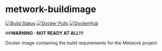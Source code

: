 # metwork-buildimage

[![Build Status](https://travis-ci.org/Hawker65/metwork-buildimage.svg?branch=master)](https://travis-ci.org/Hawker65/metwork-buildimage)
[![Docker Pulls](https://img.shields.io/docker/pulls/hawker65/metwork-buildimage.svg)](https://hub.docker.com/r/hawker65/metwork-buildimage)
[![DockerHub](https://img.shields.io/badge/docker%20hub-link-green.svg)](https://hub.docker.com/r/hawker65/metwork-buildimage)

##**WARNING : NOT READY AT ALL!!!**

Docker image containing the build requirements for the Metwork project
